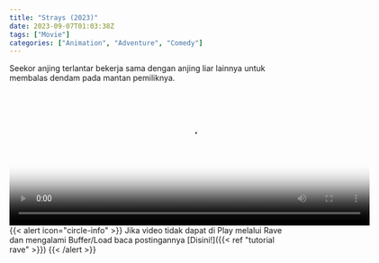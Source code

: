 ```yaml
---
title: "Strays (2023)"
date: 2023-09-07T01:03:38Z
tags: ["Movie"]
categories: ["Animation", "Adventure", "Comedy"]
---
```


Seekor anjing terlantar bekerja sama dengan anjing liar lainnya untuk membalas dendam pada mantan pemiliknya.

<video id="video-2" 
class="art-preview lazy video-js vjs-default-skin vjs-big-play-centered" 
controls preload="auto" 
width="640" 
height="240"
poster="https://www.themoviedb.org/t/p/original/2G18rFnH0aarHmSXXQIIQ95uf0w.jpg" 
data-setup='{ "example_option": true, "width": "auto", "height": "auto", "techOrder": ["html5","flash"] }' 
onseeked="true"> <source src="https://kp3d-my.sharepoint.com/personal/ryoo_kp3d_onmicrosoft_com/_layouts/15/download.aspx?share=EVR7cbqMO_hAvPQb2h7d3VUBkHZ2MSJUOe82x_6Jk_urxg" type='video/mp4'>
</video>
<br>
{{< alert icon="circle-info" >}}
Jika video tidak dapat di Play melalui Rave dan mengalami Buffer/Load baca postingannya [Disini!]({{< ref "tutorial rave" >}})
{{< /alert >}}